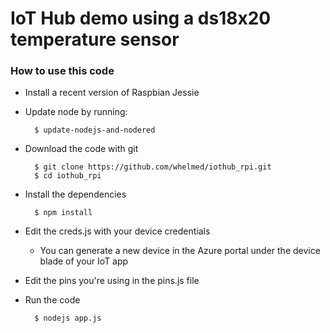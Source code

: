 #  IoT Hub demo using a ds18x20 temperature sensor

### How to use this code
* Install a recent version of Raspbian Jessie
* Update node by running:
        
        $ update-nodejs-and-nodered

* Download the code with git

        $ git clone https://github.com/whelmed/iothub_rpi.git
        $ cd iothub_rpi
* Install the dependencies

        $ npm install

* Edit the creds.js with your device credentials

    * You can generate a new device in the Azure portal under the device blade of your IoT app
* Edit the pins you're using in the pins.js file
* Run the code
        
        $ nodejs app.js
    